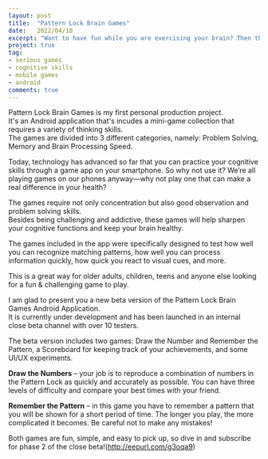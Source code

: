 ```yaml
---
layout: post
title:  "Pattern Lock Brain Games"
date:   2022/04/10
excerpt: "Want to have fun while you are exercising your brain? Then this App is what you need."
project: true
tag:
- serious games
- cognitive skills
- mobile games
- android
comments: true
---
```


Pattern Lock Brain Games is my first personal production project.<br>
It's an Android  application that's incudes a  mini-game collection that requires a variety of thinking skills.
<br>The games are divided into 3 different categories, namely: Problem Solving, Memory and Brain Processing Speed. 

Today, technology has advanced so far that you can practice your cognitive skills through a game app on your smartphone. So why not use it? We’re all playing games on our phones anyway—why not play one that can make a real difference in your health?

The games require not only concentration but also good observation and problem solving skills. 
<br>Besides being challenging and addictive, these games will help sharpen your cognitive functions and keep your brain healthy.

The games included in the app were specifically designed to test how well you can recognize matching patterns, how well you can process information quickly, how quick you react to visual cues, and more.

This is a great way for older adults, children, teens and anyone else looking for a fun & challenging game to play.


I am  glad to present you a new beta version of the Pattern Lock Brain Games Android Application.<br>
It is currently under development and has been launched in an internal close beta channel with over 10 testers.

The beta version includes two games: Draw the Number and Remember the Pattern, a Scoreboard for keeping track of your achievements, and some UI/UX experiments.

**Draw the Numbers** – your job is to reproduce a combination of numbers in the Pattern Lock as quickly and accurately as possible. You can have three levels of difficulty and compare your best times with your friend.

**Remember the Pattern** – in this game you have to remember a pattern that you will be shown for a short period of time. The longer you play, the more complicated it becomes. Be careful not to make any mistakes!

Both games are fun, simple, and easy to pick up, so dive in and subscribe for phase 2 of the close beta!(http://eepurl.com/g3oqa9)
